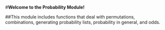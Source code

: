#**Welcome to the Probability Module!**

##This module includes functions that deal with permutations, combinations, generating probability lists, probability in general, and odds.